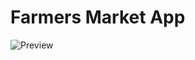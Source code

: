 Farmers Market App
======


![Preview](https://github.com/saussayjesica/market-app/assets/images/markets-app.gif)



